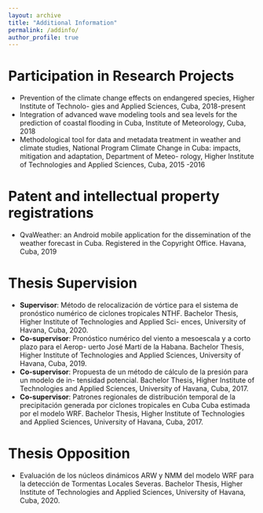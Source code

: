 ```yaml
---
layout: archive
title: "Additional Information"
permalink: /addinfo/
author_profile: true
---
```



# Participation in Research Projects
* Prevention of the climate change effects on endangered species, Higher Institute of Technolo-
gies and Applied Sciences, Cuba, 2018-present
* Integration of advanced wave modeling tools and sea levels for the prediction of coastal flooding
in Cuba, Institute of Meteorology, Cuba, 2018
* Methodological tool for data and metadata treatment in weather and climate studies, National
Program Climate Change in Cuba: impacts, mitigation and adaptation, Department of Meteo-
rology, Higher Institute of Technologies and Applied Sciences, Cuba, 2015 -2016


# Patent and intellectual property registrations
* QvaWeather: an Android mobile application for the dissemination of the weather forecast in
Cuba. Registered in the Copyright Office. Havana, Cuba, 2019



# Thesis Supervision
* <b>Supervisor</b>: Método de relocalización de vórtice para el sistema de pronóstico numérico de
ciclones tropicales NTHF. Bachelor Thesis, Higher Institute of Technologies and Applied Sci-
ences, University of Havana, Cuba, 2020.
* <b> Co-supervisor</b>: Pronóstico numérico del viento a mesoescala y a corto plazo para el Aerop-
uerto José Martí de la Habana. Bachelor Thesis, Higher Institute of Technologies and Applied
Sciences, University of Havana, Cuba, 2019.
* <b>Co-supervisor</b>: Propuesta de un método de cálculo de la presión para un modelo de in-
tensidad potencial. Bachelor Thesis, Higher Institute of Technologies and Applied Sciences,
University of Havana, Cuba, 2017.
* <b>Co-supervisor</b>: Patrones regionales de distribución temporal de la precipitación generada
por ciclones tropicales en Cuba Cuba estimada por el modelo WRF. Bachelor Thesis, Higher
Institute of Technologies and Applied Sciences, University of Havana, Cuba, 2017.

# Thesis Opposition
* Evaluación de los núcleos dinámicos ARW y NMM del modelo WRF para la detección de
Tormentas Locales Severas. Bachelor Thesis, Higher Institute of Technologies and Applied
Sciences, University of Havana, Cuba, 2020.



